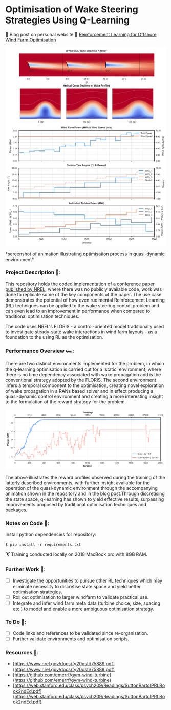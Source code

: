 # Optimisation of Wake Steering Strategies Using Q-Learning 
:rocket: Blog post on personal website :link: [Reinforcement Learning for Offshore Wind Farm Optimisation](https://richardfindlay.co.uk/reinforcement-learning-for-offshore-wind-farm-optimisation-1)

<!-- ![til](./visualisations/floris_animation_screenshot.jpg) -->
<p align="center">
  <img src="https://github.com/RichardFindlay/wind-farm-wake-steering-optimisation-with-rl/blob/main/visualisations/floris_animation_screenshot.jpg" />
</p>
*screenshot of animation illustrating optimisation process in quasi-dynamic environment*

### Project Description :open_book::
This repository holds the coded implementation of a [conference paper published by NREL](https://www.nrel.gov/docs/fy20osti/75889.pdf), where there was no publicly available code, work was done to replicate some of the key components of the paper. The use case demonstrates the potential of how even rudimental Reinforcement Learning (RL) techniques can be applied to the wake steering control problem and can even lead to an improvement in performance when compared to traditional optimisation techniques. 

The code uses NREL's FLORIS - a control-oriented model traditionally used to investigate steady-state wake interactions in wind farm layouts - as a foundation to the using RL as the optimisation.

### Performance Overview :racing_car::
There are two distinct environments implemented for the problem, in which the q-learning optimisation is carried out for a 'static' environment, where there is no time dependency associated with wake propagation and is the conventional strategy adopted by the FLORIS. The second environment infers a temporal component to the optimisation, creating novel exploration of wake propagation in a RANs based solver and in effect producing a quasi-dynamic control environment and creating a more interesting insight to the formulation of the reward strategy for the problem.

![til](./visualisations/q_learning_training_static_vs_dynamic_markup.png)

The above illustrates the reward profiles observed during the training of the latterly described environments, with further insight available for the operation of the quasi-dynamic environment through the accompanying animation shown in the repository and in the [blog post](https://richardfindlay.co.uk/reinforcement-learning-for-offshore-wind-farm-optimisation-1).Through discretising the state space, q-learning has shown to yield effective results, surpassing improvements proposed by traditional optimisation techniques and packages.

### Notes on Code :notebook::
Install python dependencies for repository:
```
$ pip install -r requirements.txt
```

:weight_lifting: Training conducted locally on 2018 MacBook pro with 8GB RAM.

###  Further Work :telescope:: 
- [ ] Investigate the opportunities to pursue other RL techniques which may eliminate necessity to discretise state space and yield better optimisation strategies.
- [ ] Roll out optimisation to larger windfarm to validate practical use.
- [ ] Integrate and infer wind farm meta data (turbine choice, size, spacing etc.) to model and enable a more ambiguous optimisation strategy.

### To Do :test_tube:: 
- [ ] Code links and references to be validated since re-organisation.
- [ ] Further validate environments and optimisation scripts.

### Resources :gem:: 
+ [https://www.nrel.gov/docs/fy20osti/75889.pdf](https://www.nrel.gov/docs/fy20osti/75889.pdf)
+ [https://github.com/emerrf/gym-wind-turbine](https://github.com/emerrf/gym-wind-turbine)
+ [https://web.stanford.edu/class/psych209/Readings/SuttonBartoIPRLBook2ndEd.pdf](https://web.stanford.edu/class/psych209/Readings/SuttonBartoIPRLBook2ndEd.pdf)
